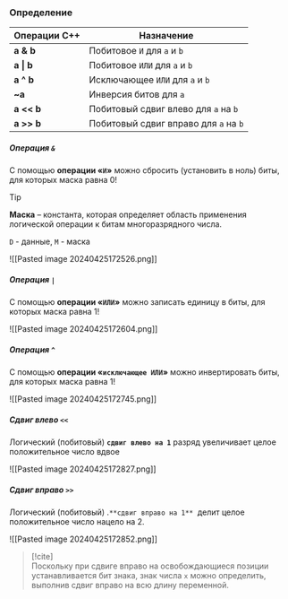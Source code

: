 ### Определение

| Операции С++ | Назначение                            |
| ------------ | ------------------------------------- |
| **a & b**    | Побитовое `И` для `a` и `b`           |
| **a \| b**   | Побитовое `ИЛИ` для `a` и `b`         |
| **a ^ b**    | Исключающее `ИЛИ` для `a` и `b`       |
| **~a**       | Инверсия битов для `a`                |
| **a << b**   | Побитовый сдвиг влево для `a` на `b`  |
| **a >> b**   | Побитовый сдвиг вправо для `a` на `b` |
##### Операция `&`
С помощью **операции «`И`»** можно сбросить (установить в ноль) биты, для которых маска равна 0!

>[!tip]
>**Маска** – константа, которая определяет область применения логической операции к битам многоразрядного числа.

`D` - данные, `М` - маска

![[Pasted image 20240425172526.png]]

##### Операция `|`

С помощью **операции «`ИЛИ`»** можно записать единицу в биты, для которых маска равна 1!

![[Pasted image 20240425172604.png]]

##### Операция `^`

С помощью **операции «`исключающее ИЛИ`»** можно инвертировать биты, для которых маска равна 1!

![[Pasted image 20240425172745.png]]

##### Сдвиг влево `<<`

Логический (побитовый) **`сдвиг влево на 1`** разряд увеличивает целое положительное число вдвое

![[Pasted image 20240425172827.png]]

##### Сдвиг вправо `>>`

Логический (побитовый) .`**сдвиг вправо на 1**`  делит целое положительное число нацело на 2.

![[Pasted image 20240425172852.png]]

>[!cite]  
>Поскольку при сдвиге вправо на освобождающиеся позиции устанавливается бит знака, знак числа `x` можно определить, выполнив сдвиг вправо на всю длину переменной.

